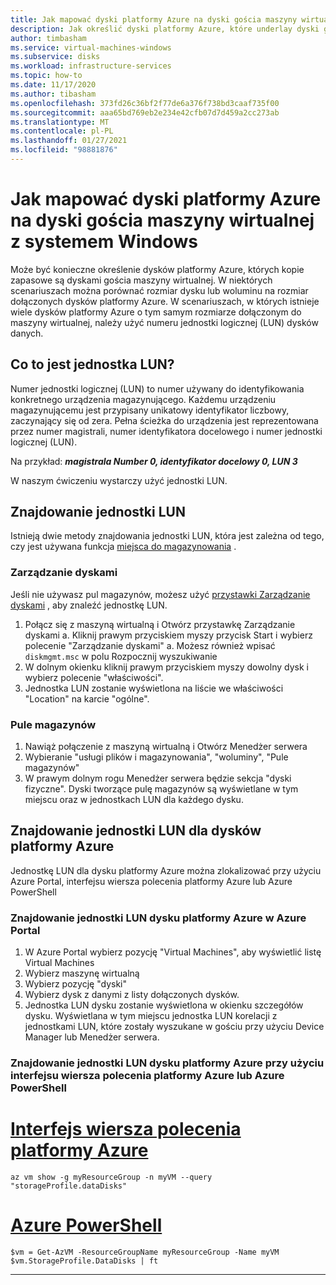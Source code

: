 ```yaml
---
title: Jak mapować dyski platformy Azure na dyski gościa maszyny wirtualnej z systemem Windows
description: Jak określić dyski platformy Azure, które underlay dyski gościa maszyny wirtualnej z systemem Windows.
author: timbasham
ms.service: virtual-machines-windows
ms.subservice: disks
ms.workload: infrastructure-services
ms.topic: how-to
ms.date: 11/17/2020
ms.author: tibasham
ms.openlocfilehash: 373fd26c36bf2f77de6a376f738bd3caaf735f00
ms.sourcegitcommit: aaa65bd769eb2e234e42cfb07d7d459a2cc273ab
ms.translationtype: MT
ms.contentlocale: pl-PL
ms.lasthandoff: 01/27/2021
ms.locfileid: "98881876"
---
```

# <a name="how-to-map-azure-disks-to-windows-vm-guest-disks"></a>Jak mapować dyski platformy Azure na dyski gościa maszyny wirtualnej z systemem Windows

Może być konieczne określenie dysków platformy Azure, których kopie zapasowe są dyskami gościa maszyny wirtualnej. W niektórych scenariuszach można porównać rozmiar dysku lub woluminu na rozmiar dołączonych dysków platformy Azure. W scenariuszach, w których istnieje wiele dysków platformy Azure o tym samym rozmiarze dołączonym do maszyny wirtualnej, należy użyć numeru jednostki logicznej (LUN) dysków danych. 

## <a name="what-is-a-lun"></a>Co to jest jednostka LUN?

Numer jednostki logicznej (LUN) to numer używany do identyfikowania konkretnego urządzenia magazynującego. Każdemu urządzeniu magazynującemu jest przypisany unikatowy identyfikator liczbowy, zaczynający się od zera. Pełna ścieżka do urządzenia jest reprezentowana przez numer magistrali, numer identyfikatora docelowego i numer jednostki logicznej (LUN). 

Na przykład: ***magistrala Number 0, identyfikator docelowy 0, LUN 3***

W naszym ćwiczeniu wystarczy użyć jednostki LUN.

## <a name="finding-the-lun"></a>Znajdowanie jednostki LUN

Istnieją dwie metody znajdowania jednostki LUN, która jest zależna od tego, czy jest używana funkcja [miejsca do magazynowania](/windows-server/storage/storage-spaces/overview) .

### <a name="disk-management"></a>Zarządzanie dyskami

Jeśli nie używasz pul magazynów, możesz użyć [przystawki Zarządzanie dyskami](/windows-server/storage/disk-management/overview-of-disk-management) , aby znaleźć jednostkę LUN.

1. Połącz się z maszyną wirtualną i Otwórz przystawkę Zarządzanie dyskami a. Kliknij prawym przyciskiem myszy przycisk Start i wybierz polecenie "Zarządzanie dyskami" a. Możesz również wpisać `diskmgmt.msc` w polu Rozpocznij wyszukiwanie
1. W dolnym okienku kliknij prawym przyciskiem myszy dowolny dysk i wybierz polecenie "właściwości".
1. Jednostka LUN zostanie wyświetlona na liście we właściwości "Location" na karcie "ogólne".

### <a name="storage-pools"></a>Pule magazynów

1. Nawiąż połączenie z maszyną wirtualną i Otwórz Menedżer serwera
1. Wybieranie "usługi plików i magazynowania", "woluminy", "Pule magazynów"
1. W prawym dolnym rogu Menedżer serwera będzie sekcja "dyski fizyczne". Dyski tworzące pulę magazynów są wyświetlane w tym miejscu oraz w jednostkach LUN dla każdego dysku.

## <a name="finding-the-lun-for-the-azure-disks"></a>Znajdowanie jednostki LUN dla dysków platformy Azure

Jednostkę LUN dla dysku platformy Azure można zlokalizować przy użyciu Azure Portal, interfejsu wiersza polecenia platformy Azure lub Azure PowerShell

### <a name="finding-an-azure-disks-lun-in-the-azure-portal"></a>Znajdowanie jednostki LUN dysku platformy Azure w Azure Portal

1. W Azure Portal wybierz pozycję "Virtual Machines", aby wyświetlić listę Virtual Machines
1. Wybierz maszynę wirtualną
1. Wybierz pozycję "dyski"
1. Wybierz dysk z danymi z listy dołączonych dysków.
1. Jednostka LUN dysku zostanie wyświetlona w okienku szczegółów dysku. Wyświetlana w tym miejscu jednostka LUN korelacji z jednostkami LUN, które zostały wyszukane w gościu przy użyciu Device Manager lub Menedżer serwera.

### <a name="finding-an-azure-disks-lun-using-azure-cli-or-azure-powershell"></a>Znajdowanie jednostki LUN dysku platformy Azure przy użyciu interfejsu wiersza polecenia platformy Azure lub Azure PowerShell

# <a name="azure-cli"></a>[Interfejs wiersza polecenia platformy Azure](#tab/azure-cli)
```azurecli-interactive
az vm show -g myResourceGroup -n myVM --query "storageProfile.dataDisks"
```

# <a name="azure-powershell"></a>[Azure PowerShell](#tab/azure-powershell)
```azurepowershell-interactive
$vm = Get-AzVM -ResourceGroupName myResourceGroup -Name myVM
$vm.StorageProfile.DataDisks | ft
```
---